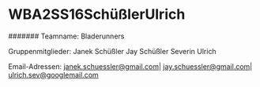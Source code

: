 WBA2SS16SchüßlerUlrich
======

####### Teamname: Bladerunners

Gruppenmitglieder:  Janek Schüßler
                    Jay Schüßler
                    Severin Ulrich
                    
            
Email-Adressen:     janek.schuessler@gmail.com|
                    jay.schuessler@gmail.com|
                    ulrich.sev@googlemail.com
